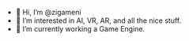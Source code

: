 - 👋 Hi, I’m @zigameni
- 👀 I’m interested in AI, VR, AR, and all the nice stuff. 
- 🌱 I’m currently working a Game Engine. 


<!---
zigameni/zigameni is a ✨ special ✨ repository because its `README.md` (this file) appears on your GitHub profile.
You can click the Preview link to take a look at your changes.
--->
